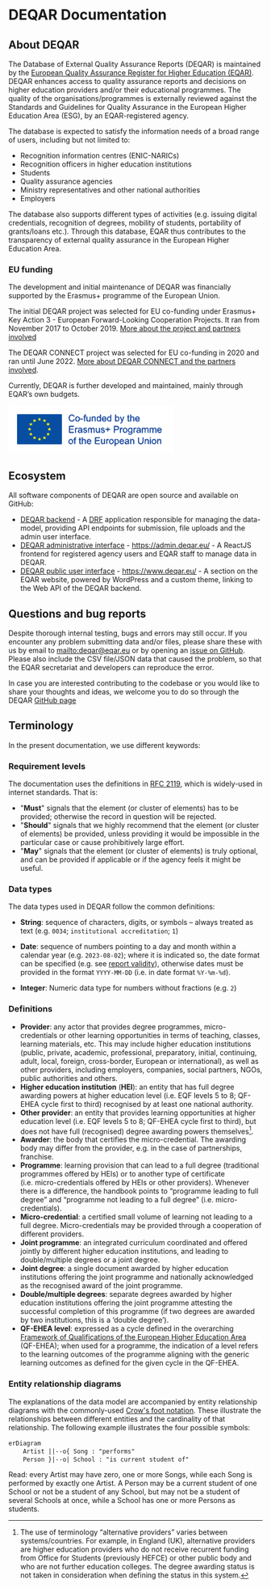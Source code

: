 DEQAR Documentation
===================

## About DEQAR

The Database of External Quality Assurance Reports (DEQAR) is maintained by the [European Quality Assurance Register for Higher Education (EQAR)](https://www.eqar.eu/). DEQAR enhances access to quality assurance reports and decisions on higher education providers and/or their educational programmes. The quality of the organisations/programmes is externally reviewed against the Standards and Guidelines for Quality Assurance in the European Higher Education Area (ESG), by an EQAR-registered agency.

The database is expected to satisfy the information needs of a broad range of users, including but not limited to:

* Recognition information centres (ENIC-NARICs)
* Recognition officers in higher education institutions
* Students
* Quality assurance agencies
* Ministry representatives and other national authorities
* Employers

The database also supports different types of activities (e.g. issuing digital credentials, recognition of degrees, mobility of students, portability of grants/loans etc.). Through this database, EQAR thus contributes to the transparency of external quality assurance in the European Higher Education Area.

### EU funding

The development and initial maintenance of DEQAR was financially supported by the Erasmus+ programme of the European Union.

The initial DEQAR project was selected for EU co-funding under Erasmus+ Key Action 3 - European Forward-Looking Cooperation Projects. It ran from November 2017 to October 2019. [More about the project and partners involved](https://www.eqar.eu/kb/projects/deqar-project/)

The DEQAR CONNECT project was selected for EU co-funding in 2020 and ran until June 2022. [More about DEQAR CONNECT and the partners involved](https://www.eqar.eu/kb/projects/deqar-connect/).

Currently, DEQAR is further developed and maintained, mainly through EQAR’s own budgets.

![Co-founded by the Erasmus+ programme of the European Union](img/LogosBeneficairesErasmus+RIGHT_EN_web.png)

## Ecosystem

All software components of DEQAR are open source and available on GitHub:

* [DEQAR backend](https://www.github.com/eqar/eqar_backend) - A [DRF](http://www.django-rest-framework.org/) application responsible for managing the data-model, providing API endpoints for submission, file uploads and the admin user interface.
* [DEQAR administrative interface](https://github.com/EQAR/deqar_frontend) - <https://admin.deqar.eu/> - A ReactJS frontend for registered agency users and EQAR staff to manage data in DEQAR.
* [DEQAR public user interface](https://github.com/EQAR/deqar_public_ui) - <https://www.deqar.eu/> - A section on the EQAR website, powered by WordPress and a custom theme, linking to the Web API of the DEQAR backend.

## Questions and bug reports

Despite thorough internal testing, bugs and errors may still occur. If you encounter any problem submitting data and/or files, please share these with us by email to <mailto:deqar@eqar.eu> or by opening an [issue on GitHub](https://github.com/EQAR/eqar_backend/issues). Please also include the CSV file/JSON data that caused the problem, so that the EQAR secretariat and developers can reproduce the error.

In case you are interested contributing to the codebase or you would like to share your thoughts and ideas, we welcome you to do so through the DEQAR [GitHub page](https://github.com/EQAR/eqar_backend)

## Terminology

In the present documentation, we use different keywords:

### Requirement levels

The documentation uses the definitions in [RFC 2119](https://tools.ietf.org/html/rfc2119), which is widely-used in internet standards. That is:

 - "**Must**" signals that the element (or cluster of elements) has to be provided; otherwise the record in question will be rejected.
 - "**Should**" signals that we highly recommend that the element (or cluster of elements) be provided, unless providing it would be impossible in the particular case or cause prohibitively large effort.
 - "**May**" signals that the element (or cluster of elements) is truly optional, and can be provided if applicable or if the agency feels it might be useful.

### Data types

The data types used in DEQAR follow the common definitions:

 - **String**: sequence of characters, digits, or symbols &ndash; always treated as text (e.g. `0034`; `institutional accreditation`; `1`)

 - **Date**: sequence of numbers pointing to a day and month within a calendar year (e.g. `2023-08-02`); where it is indicated so, the date format can be specified (e.g. see [report validity](https://docs.deqar.eu/report_data/#validity)), otherwise dates must be provided in the format `YYYY-MM-DD` (i.e. in date format `%Y-%m-%d`).

 - **Integer**: Numeric data type for numbers without fractions (e.g. `2`)

### Definitions

 - **Provider**: any actor that provides degree programmes, micro-credentials or other learning opportunities in terms of teaching, classes, learning materials, etc. This may include higher education institutions (public, private, academic, professional, preparatory, initial, continuing, adult, local, foreign, cross-border, European or international), as well as other providers, including employers, companies, social partners, NGOs, public authorities and others.
 - **Higher education institution** (**HEI**): an entity that has full degree awarding powers at higher education level (i.e. EQF levels 5 to 8; QF-EHEA cycle first to third) recognised by at least one national authority.
 - **Other provider**: an entity that provides learning opportunities at higher education level (i.e. EQF levels 5 to 8; QF-EHEA cycle first to third), but does not have full (recognised) degree awarding powers themselves[^1].
 - **Awarder**: the body that certifies the micro-credential. The awarding body may differ from the provider, e.g. in the case of partnerships, franchise.
 - **Programme**: learning provision that can lead to a full degree (traditional programmes offered by HEIs) or to another type of certificate (i.e. micro-credentials offered by HEIs or other providers). Whenever there is a difference, the handbook points to “programme leading to full degree” and “programme not leading to a full degree” (i.e. micro-credentials).
 - **Micro-credential**: a certified small volume of learning not leading to a full degree. Micro-credentials may be provided through a cooperation of different providers.
 - **Joint programme**: an integrated curriculum coordinated and offered jointly by different higher education institutions, and leading to double/multiple degrees or a joint degree.
 - **Joint degree**: a single document awarded by higher education institutions offering the joint programme and nationally acknowledged as the recognised award of the joint programme.
 - **Double/multiple degrees**: separate degrees awarded by higher education institutions offering the joint programme attesting the successful completion of this programme (if two degrees are awarded by two institutions, this is a ‘double degree’).
 - **QF-EHEA level**: expressed as a cycle defined in the overarching [Framework of Qualifications of the European Higher Education Area](https://www.ehea.info/page-qualification-frameworks) (QF-EHEA); when used for a programme, the indication of a level refers to the learning outcomes of the programme aligning with the generic learning outcomes as defined for the given cycle in the QF-EHEA.

### Entity relationship diagrams

The explanations of the data model are accompanied by entity relationship diagrams with the commonly-used [Crow's foot notation](https://en.wikipedia.org/wiki/Entity%E2%80%93relationship_model#Crow's_foot_notation). These illustrate the relationships between different entities and the cardinality of that relationship. The following example illustrates the four possible symbols:

```mermaid
erDiagram
    Artist ||--o{ Song : "performs"
    Person }|--o| School : "is current student of"
```

Read: every Artist may have zero, one or more Songs, while each Song is performed by exactly one Artist. A Person may be a current student of one School or not be a student of any School, but may not be a student of several Schools at once, while a School has one or more Persons as students.

[^1]: The use of terminology “alternative providers” varies between systems/countries. For example, in England (UK),  alternative providers are higher education providers who do not receive recurrent funding from Office for Students (previously HEFCE) or other public body and who are not further education colleges. The degree awarding status is not taken in consideration when defining the status in this system.
